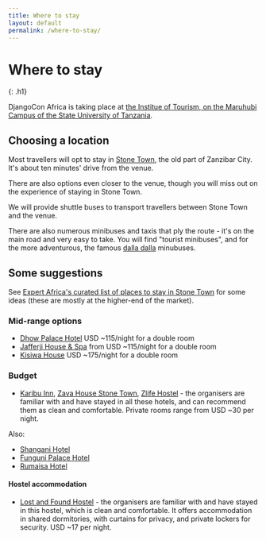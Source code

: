 ```yaml
---
title: Where to stay
layout: default
permalink: /where-to-stay/
---
```


# Where to stay
{: .h1}

DjangoCon Africa is taking place at [the Institue of Tourism, on the Maruhubi Campus of the State University of Tanzania](https://goo.gl/maps/a1855ajndWzEWavP9).


## Choosing a location

Most travellers will opt to stay in [Stone Town](https://en.wikipedia.org/wiki/Stone_Town), the old part of Zanzibar City. It's about ten minutes' drive from the venue.

There are also options even closer to the venue, though you will miss out on the experience of staying in Stone Town.

We will provide shuttle buses to transport travellers between Stone Town and the venue.

There are also numerous minibuses and taxis that ply the route - it's on the main road and very easy to take. You will find "tourist minibuses", and for the more adventurous, the famous [dalla dalla](https://en.wikipedia.org/wiki/Dala_dala) minubuses.


## Some suggestions

See [Expert Africa's curated list of places to stay in Stone Town](https://www.expertafrica.com/zanzibar/stone-town/where-to-stay) for some ideas (these are mostly at the higher-end of the market).


### Mid-range options

* [Dhow Palace Hotel](https://dhowpalace-hotel.com) USD ~115/night for a double room
* [Jafferji House & Spa](http://jafferjihouse.net) from USD ~115/night for a double room
* [Kisiwa House](https://kisiwahouse.com) USD ~175/night for a double room

### Budget

* [Karibu Inn](http://karibu-inn.hotels-zanzibar.net/en/), [Zava House Stone Town](https://zavahousestonetown.zanzibar-hotels.net/en/), [Zlife Hostel](http://zlife-hostel.hotels-zanzibar.net/en/) - the organisers are familiar with and have stayed in all these hotels, and can recommend them as clean and comfortable. Private rooms range from USD ~30 per night.

Also:

* [Shangani Hotel](https://www.shanganihotelznz.com)
* [Funguni Palace Hotel](http://www.fungunipalace.com)
* [Rumaisa Hotel](https://www.rumaisahotel.com)

#### Hostel accommodation

* [Lost and Found Hostel](https://www.hostelworld.com/st/hostels/p/274508/lost-and-found/) - the organisers are familiar with and have stayed in this hostel, which is clean and comfortable. It offers accommodation in shared dormitories, with curtains for privacy, and private lockers for security. USD ~17 per night.


